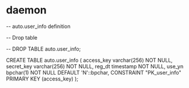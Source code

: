 # daemon


-- auto.user_info definition

-- Drop table

-- DROP TABLE auto.user_info;

CREATE TABLE auto.user_info (
	access_key varchar(256) NOT NULL,
	secret_key varchar(256) NOT NULL,
	reg_dt timestamp NOT NULL,
	use_yn bpchar(1) NOT NULL DEFAULT 'N'::bpchar,
	CONSTRAINT "PK_user_info" PRIMARY KEY (access_key)
);
